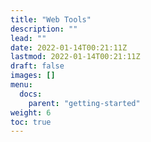 ```yaml
---
title: "Web Tools"
description: ""
lead: ""
date: 2022-01-14T00:21:11Z
lastmod: 2022-01-14T00:21:11Z
draft: false
images: []
menu: 
  docs:
    parent: "getting-started"
weight: 6
toc: true
---
```



